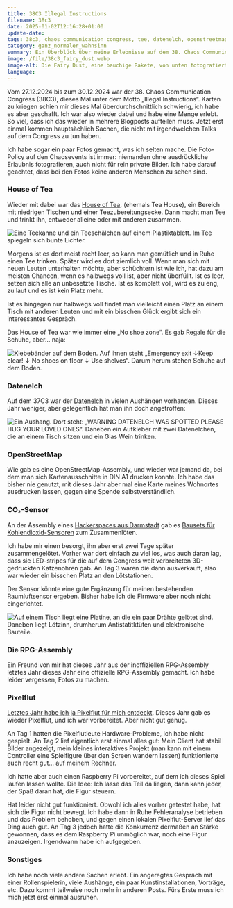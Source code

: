 ```yaml
---
title: 38C3 Illegal Instructions
filename: 38c3
date: 2025-01-02T12:16:28+01:00
update-date:
tags: 38c3, chaos communication congress, tee, datenelch, openstreetmap, luftsensor, rollenspiel, pixelflut
category: ganz_normaler_wahnsinn
summary: Ein Überblück über meine Erlebnisse auf dem 38. Chaos Communication Congress
image: /file/38c3_fairy_dust.webp
image-alt: Die Fairy Dust, eine bauchige Rakete, von unten fotografiert. Bunte Lichter reflektieren auf der Oberfläche, im Hintergrund sieht man viele Lichtflecken an der Decke, die durch eine Kunstinstallation erzeigt werden.
language:
---
```


Vom 27.12.2024 bis zum 30.12.2024 war der 38. Chaos Communication Congress (38C3), dieses Mal unter dem Motto „Illegal Instructions“. Karten zu kriegen schien mir dieses Mal überdurchschnittlich schwierig, ich habe es aber geschafft. Ich war also wieder dabei und habe eine Menge erlebt. So viel, dass ich das wieder in mehrere Blogposts aufteilen muss. Jetzt erst einmal kommen hauptsächlich Sachen, die nicht mit irgendwelchen Talks auf dem Congress zu tun haben.

Ich habe sogar ein paar Fotos gemacht, was ich selten mache. Die Foto-Policy auf den Chaosevents ist immer: niemanden ohne ausdrückliche Erlaubnis fotografieren, auch nicht für rein private Bilder. Ich habe darauf geachtet, dass bei den Fotos keine anderen Menschen zu sehen sind.

### House of Tea

Wieder mit dabei war das [House of Tea](https://wiki.houseoftea.space/), (ehemals Tea House), ein Bereich mit niedrigen Tischen und einer Teezubereitungsecke. Dann macht man Tee und trinkt ihn, entweder alleine oder mit anderen zusammen.

![Eine Teekanne und ein Teeschälchen auf einem Plastiktablett. Im Tee spiegeln sich bunte Lichter.](/file/38c3_house_of_tea.webp)

Morgens ist es dort meist recht leer, so kann man gemütlich und in Ruhe einen Tee trinken. Später wird es dort ziemlich voll. Wenn man sich mit neuen Leuten unterhalten möchte, aber schüchtern ist wie ich, hat dazu am meisten Chancen, wenn es halbwegs voll ist, aber nicht überfüllt. Ist es leer, setzen sich alle an unbesetzte Tische. Ist es komplett voll, wird es zu eng, zu laut und es ist kein Platz mehr.

Ist es hingegen nur halbwegs voll findet man vielleicht einen Platz an einem Tisch mit anderen Leuten und mit ein bisschen Glück ergibt sich ein interessantes Gespräch.

Das House of Tea war wie immer eine „No shoe zone“. Es gab Regale für die Schuhe, aber… naja:

![Klebebänder auf dem Boden. Auf ihnen steht „Emergency exit ↓Keep clear! ↓ No shoes on floor ↓ Use shelves“. Darum herum stehen Schuhe auf dem Boden.](/file/38c3_house_of_tea_shoes.webp "Es war noch Platz in den Regalen")

### Datenelch

Auf dem 37C3 war der [Datenelch](/blogposts/datenelch) in vielen Aushängen vorhanden. Dieses Jahr weniger, aber gelegentlich hat man ihn doch angetroffen:

![Ein Aushang. Dort steht: „WARNING DATENELCH WAS SPOTTED PLEASE HUG YOUR LOVED ONES“. Daneben ein Aufkleber mit zwei Datenelchen, die an einem Tisch sitzen und ein Glas Wein trinken.](/file/38c3_datenelch_spotted.webp)

### OpenStreetMap

Wie gab es eine OpenStreetMap-Assembly, und wieder war jemand da, bei dem man sich Kartenausschnitte in DIN A1 drucken konnte. Ich habe das bisher nie genutzt, mit dieses Jahr aber mal eine Karte meines Wohnortes ausdrucken lassen, gegen eine Spende selbstverständlich.

### CO₂-Sensor

An der Assembly eines [Hackerspaces aus Darmstadt](https://www.chaos-darmstadt.de/) gab es [Bausets für Kohlendioxid-Sensoren](https://git.darmstadt.ccc.de/cda/co2-sensor-workshop) zum Zusammenlöten.

Ich habe mir einen besorgt, ihn aber erst zwei Tage später zusammengelötet. Vorher war dort einfach zu viel los, was auch daran lag, dass sie LED-stripes für die auf dem Congress weit verbreiteten 3D-gedruckten Katzenohren gab. An Tag 3 waren die dann ausverkauft, also war wieder ein bisschen Platz an den Lötstationen.

Der Sensor könnte eine gute Ergänzung für meinen bestehenden Raumluftsensor ergeben. Bisher habe ich die Firmware aber noch nicht eingerichtet.

![Auf einem Tisch liegt eine Platine, an die ein paar Drähte gelötet sind. Daneben liegt Lötzinn, drumherum Antistatitktüten und elektronische Bauteile.](/file/38c3_luftsensor.webp)

### Die RPG-Assembly

Ein Freund von mir hat dieses Jahr aus der inoffiziellen RPG-Assembly letztes Jahr dieses Jahr eine offizielle RPG-Assembly gemacht. Ich habe leider vergessen, Fotos zu machen.

### Pixelflut

[Letztes Jahr habe ich ja Pixelflut für mich entdeckt](/blogposts/pixelflut). Dieses Jahr gab es wieder Pixelflut, und ich war vorbereitet. Aber nicht gut genug.

An Tag 1 hatten die Pixelflutleute Hardware-Probleme, ich habe nicht gespielt. An Tag 2 lief eigentlich erst einmal alles gut: Mein Client hat stabil Bilder angezeigt, mein kleines interaktives Projekt (man kann mit einem Controller eine Spielfigure über den Screen wandern lassen) funktionierte auch recht gut… auf meinem Rechner.

Ich hatte aber auch einen Raspberry Pi vorbereitet, auf dem ich dieses Spiel laufen lassen wollte. Die Idee: Ich lasse das Teil da liegen, dann kann jeder, der Spaß daran hat, die Figur steuern.

Hat leider nicht gut funktioniert. Obwohl ich alles vorher getestet habe, hat sich die Figur nicht bewegt. Ich habe dann in Ruhe Fehleranalyse betrieben und das Problem behoben, und gegen einen lokalen Pixelflut-Server lief das Ding auch gut. An Tag 3 jedoch hatte die Konkurrenz dermaßen an Stärke gewonnen, dass es dem Raspberry Pi unmöglich war, noch eine Figur anzuzeigen. Irgendwann habe ich aufgegeben.

### Sonstiges

Ich habe noch viele andere Sachen erlebt. Ein angeregtes Gespräch mit einer Rollenspielerin, viele Aushänge, ein paar Kunstinstallationen, Vorträge, etc. Dazu kommt teilweise noch mehr in anderen Posts. Fürs Erste muss ich mich jetzt erst einmal ausruhen.
